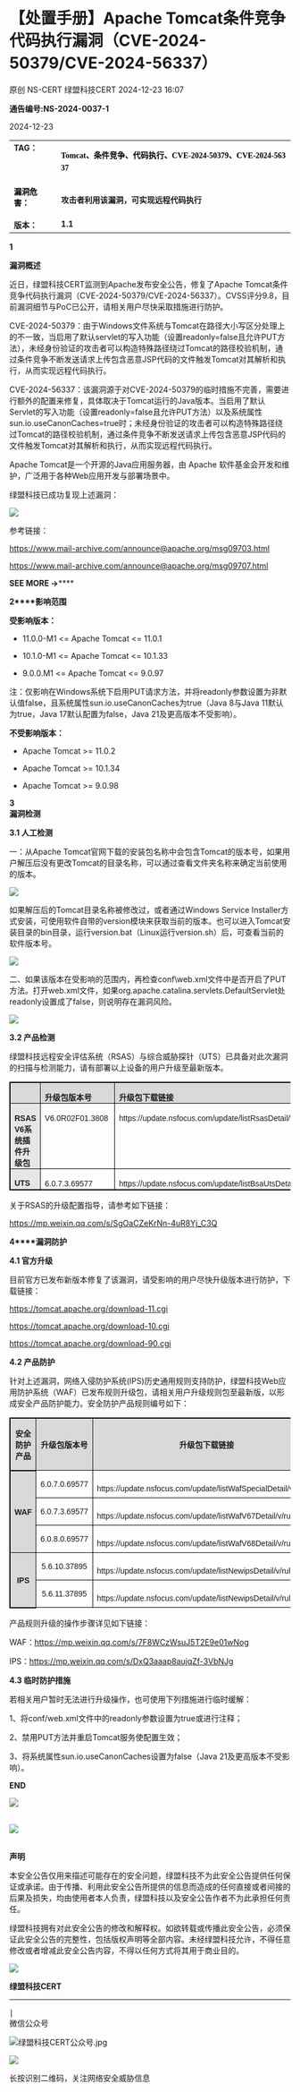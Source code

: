 #  【处置手册】Apache Tomcat条件竞争代码执行漏洞（CVE-2024-50379/CVE-2024-56337）   
原创 NS-CERT  绿盟科技CERT   2024-12-23 16:07  
  
**通告编号:NS-2024-0037-1**  
  
2024-12-23  
  
<table><tbody><tr><td style="margin: 5px 10px;border-color: rgb(216, 216, 216);word-break: break-all;" valign="top"><strong><span style="font-size: 14px;">TA</span></strong><strong><span style="font-size: 14px;">G：</span></strong></td><td style="margin: 5px 10px;border-color: rgb(216, 216, 216);word-break: break-all;" valign="top"><p style="vertical-align: inherit;line-height: 1.75em;font-size: 14px;color: rgb(0, 0, 0);font-family: 微软雅黑;"><strong style="caret-color: red;line-height: 1.57em;font-family:微软雅黑, &#34;Microsoft YaHei&#34;;">Tomcat、条件竞争、代码执行、CVE-2024-50379、CVE-2024-56337</strong></p></td></tr><tr><td style="margin: 5px 10px;border-color: rgb(216, 216, 216);word-break: break-all;" valign="top"><span style="color: rgb(0, 0, 0);"><strong><span style="font-size: 14px;">漏洞危害：</span></strong></span><span style="color: rgb(255, 0, 0);"><strong><span style="font-size: 14px;"></span></strong></span></td><td style="margin: 5px 10px;border-color: rgb(216, 216, 216);word-break: break-all;" valign="top"><p><strong style="caret-color: red;font-size: 14px;line-height: 1.57em;font-family:微软雅黑, &#34;Microsoft YaHei&#34;;">攻击者利用该漏洞，可实现远程代码执行</strong></p></td></tr><tr><td style="margin: 5px 10px;border-color: rgb(216, 216, 216);word-break: break-all;" valign="top"><strong><span style="font-size: 14px;">版本：</span></strong></td><td style="margin: 5px 10px;border-color: rgb(216, 216, 216);word-break: break-all;" valign="top"><strong><span style="font-size: 14px;">1.1<br/></span></strong></td></tr></tbody></table>  
  
**1**  
  
  
**漏洞概述**  
  
  
近日，绿盟科技CERT监测到Apache发布安全公告，修复了Apache Tomcat条件竞争代码执行漏洞（CVE-2024-50379/CVE-2024-56337）。CVSS评分9.8，目前漏洞细节与PoC已公开，请相关用户尽快采取措施进行防护。  
  
CVE-2024-50379：由于Windows文件系统与Tomcat在路径大小写区分处理上的不一致，当启用了默认servlet的写入功能（设置readonly=false且允许PUT方法），未经身份验证的攻击者可以构造特殊路径绕过Tomcat的路径校验机制，通过条件竞争不断发送请求上传包含恶意JSP代码的文件触发Tomcat对其解析和执行，从而实现远程代码执行。  
  
CVE-2024-56337：该漏洞源于对CVE-2024-50379的临时措施不完善，需要进行额外的配置来修复，具体取决于Tomcat运行的Java版本。当启用了默认Servlet的写入功能（设置readonly=false且允许PUT方法）以及系统属性sun.io.useCanonCaches=true时；未经身份验证的攻击者可以构造特殊路径绕过Tomcat的路径校验机制，通过条件竞争不断发送请求上传包含恶意JSP代码的文件触发Tomcat对其解析和执行，从而实现远程代码执行。  
  
Apache Tomcat是一个开源的Java应用服务器，由 Apache 软件基金会开发和维护，广泛用于各种Web应用开发与部署场景中。  
  
绿盟科技已成功复现上述漏洞：  
  
![](https://mmbiz.qpic.cn/mmbiz_png/VvfsuOanecqXC0Xc3naI3lqDO6HKzg4FibJmrgE0oSA9rjfLD5GZIpkJkibUfelWicxiaRlg0VvL96vWsYV0icSK28g/640?wx_fmt=png&from=appmsg "")  
  
  
参考链接：  
  
https://www.mail-archive.com/announce@apache.org/msg09703.html  
  
 https://www.mail-archive.com/announce@apache.org/msg09707.html  
  
  
**SEE MORE →******  
  
**2****影响范围**  
  
**受影响版本：**  
  
- 11.0.0-M1 <= Apache Tomcat <= 11.0.1  
  
- 10.1.0-M1 <= Apache Tomcat <= 10.1.33  
  
- 9.0.0.M1 <= Apache Tomcat <= 9.0.97  
  
注：仅影响在Windows系统下启用PUT请求方法，并将readonly参数设置为非默认值false，且系统属性sun.io.useCanonCaches为true（Java 8与Java 11默认为true，Java 17默认配置为false，Java 21及更高版本不受影响）。  
  
  
  
  
**不受影响版本：**  
  
- Apache Tomcat >= 11.0.2  
  
- Apache Tomcat >= 10.1.34  
  
- Apache Tomcat >= 9.0.98  
  
  
  
**3**  
**漏洞检测**  
  
**3.1 人工检测**  
  
一：从Apache Tomcat官网下载的安装包名称中会包含Tomcat的版本号，如果用户解压后没有更改Tomcat的目录名称，可以通过查看文件夹名称来确定当前使用的版本。  
  
![](https://mmbiz.qpic.cn/mmbiz_png/VvfsuOanecqXC0Xc3naI3lqDO6HKzg4FtW96G8SOialqS3ibvGY5Yp1jQJhWrWLUqOia4Rp8GWQwnQUaXjTLXw1YA/640?wx_fmt=png&from=appmsg "")  
  
如果解压后的Tomcat目录名称被修改过，或者通过Windows Service Installer方式安装，可使用软件自带的version模块来获取当前的版本。也可以进入Tomcat安装目录的bin目录，运行version.bat（Linux运行version.sh）后，可查看当前的软件版本号。  
  
![](https://mmbiz.qpic.cn/mmbiz_png/VvfsuOanecqXC0Xc3naI3lqDO6HKzg4FibJs2XUDDaB3TsZT2vjO6kQEhEiaUicRpWNDfcdOgozBWpaiaIleoycppA/640?wx_fmt=png&from=appmsg "")  
  
二、如果该版本在受影响的范围内，再检查conf\web.xml文件中是否开启了PUT方法。打开web.xml文件，如果org.apache.catalina.servlets.DefaultServlet处readonly设置成了false，则说明存在漏洞风险。  
  
![](https://mmbiz.qpic.cn/mmbiz_png/VvfsuOanecqXC0Xc3naI3lqDO6HKzg4FkuHkicePwAEUQY95qBibcRPQkICNBrlja6cKHctoH2lRkScIlmo35uiaA/640?wx_fmt=png&from=appmsg "")  
  
  
  
**3.2 产品检测**  
  
绿盟科技远程安全评估系统（RSAS）与综合威胁探针（UTS）已具备对此次漏洞的扫描与检测能力，请有部署以上设备的用户升级至最新版本。  
<table><tbody><tr style="mso-yfti-irow:-1;mso-yfti-firstrow:yes;mso-yfti-lastfirstrow:yes;"><td width="80" style="border-top: 1.5pt double windowtext;border-left: 1.5pt double windowtext;border-bottom: none;border-right: 1pt solid windowtext;background: rgb(217, 217, 217);padding: 0cm 5.4pt;"><br/></td><td width="61" style="border-top: 1.5pt double windowtext;border-left: none;border-bottom: none;border-right: 1pt solid windowtext;background: rgb(217, 217, 217);padding: 0cm 5.4pt;"><p style="text-align:left;margin-bottom:0cm;margin-bottom:.0001pt;text-indent:0cm;mso-char-indent-count:0;line-height:125%;mso-yfti-cnfc:1;"><span style="font-size: 14px;"><strong style="mso-bidi-font-weight:normal;"><span style="font-family: 微软雅黑, sans-serif;">升级包版本号</span></strong><span lang="EN-US" style="font-family: 微软雅黑, sans-serif;"><o:p></o:p></span></span></p></td><td width="130" style="border-top: 1.5pt double windowtext;border-left: none;border-bottom: none;border-right: 1.5pt double windowtext;background: rgb(217, 217, 217);padding: 0cm 5.4pt;"><p style="text-align:left;margin-bottom:0cm;margin-bottom:.0001pt;text-indent:0cm;mso-char-indent-count:0;line-height:125%;mso-yfti-cnfc:1;"><span style="font-size: 14px;"><strong style="mso-bidi-font-weight:normal;"><span style="font-size: 14px;font-family: 微软雅黑, sans-serif;">升级包下载链接</span></strong><span lang="EN-US" style="font-size: 14px;font-family: 微软雅黑, sans-serif;"><o:p></o:p></span></span></p></td></tr><tr style="mso-yfti-irow:0;"><td width="80" valign="top" style="border-width: 1pt 1pt 1pt 1.5pt;border-style: solid solid solid double;border-color: windowtext;background: rgb(230, 230, 230);padding: 0cm 5.4pt;"><p style="text-align:left;margin-bottom:0cm;margin-bottom:.0001pt;text-indent:0cm;mso-char-indent-count:0;line-height:125%;mso-yfti-cnfc:4;"><span style="font-size: 14px;"><strong style="mso-bidi-font-weight:normal;"><span lang="EN-US" style="font-family: 微软雅黑, sans-serif;">RSAS V6</span></strong><strong style="mso-bidi-font-weight:normal;"><span style="font-family: 微软雅黑, sans-serif;">系统插件升级包</span></strong><span lang="EN-US" style="font-family: 微软雅黑, sans-serif;"><o:p></o:p></span></span></p></td><td width="61" valign="top" style="border-top: 1pt solid windowtext;border-right: 1pt solid windowtext;border-bottom: 1pt solid windowtext;border-left: none;padding: 0cm 5.4pt;"><p style="text-align:left;margin-bottom:0cm;margin-bottom:.0001pt;text-indent:0cm;mso-char-indent-count:0;line-height:125%;"><span style="font-family: 微软雅黑, sans-serif;font-size: 14px;">V6.0R02F01.3808 <o:p></o:p></span></p></td><td width="150" valign="top" style="border-top: 1pt solid windowtext;border-left: none;border-bottom: 1pt solid windowtext;border-right: 1.5pt double windowtext;padding: 0cm 5.4pt;"><p style="text-align:left;margin-bottom:0cm;margin-bottom:.0001pt;text-indent:0cm;mso-char-indent-count:0;line-height:125%;"><span style="font-family: 微软雅黑, sans-serif;font-size: 14px;">https://update.nsfocus.com/update/listRsasDetail/v/vulsys<o:p></o:p></span></p></td></tr><tr style="mso-yfti-irow:1;mso-yfti-lastrow:yes;"><td width="80" style="border-top: none;border-left: 1.5pt double windowtext;border-bottom: 1.5pt double windowtext;border-right: 1pt solid windowtext;background: rgb(230, 230, 230);padding: 0cm 5.4pt;"><p style="text-align:left;margin-bottom:0cm;margin-bottom:.0001pt;text-indent:0cm;mso-char-indent-count:0;line-height:125%;mso-yfti-cnfc:4;"><span style="font-size: 14px;"><strong style="mso-bidi-font-weight:normal;"><span lang="EN-US" style="line-height: 125%;font-family: 微软雅黑, sans-serif;">UTS</span></strong><span lang="EN-US" style="font-family: 微软雅黑, sans-serif;"><o:p></o:p></span></span></p></td><td width="61" valign="top" style="border-top: none;border-left: none;border-bottom: 1.5pt double windowtext;border-right: 1pt solid windowtext;padding: 0cm 5.4pt;"><p style="text-align:left;margin-bottom:0cm;margin-bottom:.0001pt;text-indent:0cm;mso-char-indent-count:0;line-height:125%;"><span style="font-family: 微软雅黑, sans-serif;font-size: 14px;">6.0.7.3.69577<o:p></o:p></span></p></td><td width="150" valign="top" style="border-top: none;border-left: none;border-bottom: 1.5pt double windowtext;border-right: 1.5pt double windowtext;padding: 0cm 5.4pt;"><p style="text-align:left;margin-bottom:0cm;margin-bottom:.0001pt;text-indent:0cm;mso-char-indent-count:0;line-height:125%;"><span style="font-family: 微软雅黑, sans-serif;font-size: 14px;">https://update.nsfocus.com/update/listBsaUtsDetail/v/wcl2.0.0<o:p></o:p></span></p></td></tr></tbody></table>  
关于RSAS的升级配置指导，请参考如下链接：  
  
https://mp.weixin.qq.com/s/SgOaCZeKrNn-4uR8Yj_C3Q  
  
  
**4****漏洞防护**  
  
**4.1 官方升级**  
  
目前官方已发布新版本修复了该漏洞，请受影响的用户尽快升级版本进行防护，下载链接：  
  
https://tomcat.apache.org/download-11.cgi  
  
 https://tomcat.apache.org/download-10.cgi  
  
 https://tomcat.apache.org/download-90.cgi  
  
  
**4.2 产品防护**  
  
针对上述漏洞，网络入侵防护系统(IPS)历史通用规则支持防护，绿盟科技Web应用防护系统（WAF）已发布规则升级包，请相关用户升级规则包至最新版，以形成安全产品防护能力。安全防护产品规则编号如下：  
<table><tbody><tr style="mso-yfti-irow:-1;mso-yfti-firstrow:yes;mso-yfti-lastfirstrow:yes;"><td width="79" style="border-top: 1.5pt double windowtext;border-left: 1.5pt double windowtext;border-bottom: none;border-right: 1pt solid windowtext;background: rgb(217, 217, 217);padding: 0cm 5.4pt;"><p style="text-align:center;mso-yfti-cnfc:5;"><span style="font-size: 14px;"><strong style="mso-bidi-font-weight:normal;"><span style="font-family: 微软雅黑, sans-serif;">安全防护产品<o:p></o:p></span></strong></span></p></td><td width="123" style="border-top: 1.5pt double windowtext;border-left: none;border-bottom: 1pt solid windowtext;border-right: 1pt solid windowtext;background: rgb(217, 217, 217);padding: 0cm 5.4pt;"><p style="text-align:center;mso-yfti-cnfc:1;"><span style="font-size: 14px;"><strong style="mso-bidi-font-weight:normal;"><span style="font-family: 微软雅黑, sans-serif;">升级包版本号</span></strong><span lang="EN-US" style="font-family: 微软雅黑, sans-serif;"><o:p></o:p></span></span></p></td><td width="123" style="border-top: 1.5pt double windowtext;border-left: none;border-bottom: 1pt solid windowtext;border-right: 1pt solid windowtext;background: rgb(217, 217, 217);padding: 0cm 5.4pt;"><p style="text-align:center;mso-yfti-cnfc:1;"><span style="font-size: 14px;"><strong style="mso-bidi-font-weight:normal;"><span style="font-family: 微软雅黑, sans-serif;">升级包下载链接</span></strong><strong style="mso-bidi-font-weight:normal;"><span style="font-family: 微软雅黑, sans-serif;"><o:p></o:p></span></strong></span></p></td><td width="103" style="border-top: 1.5pt double windowtext;border-left: none;border-bottom: 1pt solid windowtext;border-right: 1.5pt double windowtext;background: rgb(217, 217, 217);padding: 0cm 5.4pt;"><p style="text-align:center;mso-yfti-cnfc:1;"><span style="font-size: 14px;"><strong style="mso-bidi-font-weight:normal;"><span style="font-size: 14px;font-family: 微软雅黑, sans-serif;">规则编号<o:p></o:p></span></strong></span></p></td></tr><tr style="mso-yfti-irow:0;height:27.6pt;"><td width="79" rowspan="3" style="border-width: 1.5pt 1pt 1pt 1.5pt;border-style: double solid solid double;border-color: windowtext;background: rgb(217, 217, 217);padding: 0cm 5.4pt;" height="27"><p style="text-align:center;mso-yfti-cnfc:4;"><span style="font-size: 14px;"><strong style="mso-bidi-font-weight:normal;"><span lang="EN-US" style="font-family: 微软雅黑, sans-serif;">WAF</span></strong><span lang="EN-US" style="font-family: 微软雅黑, sans-serif;"><o:p></o:p></span></span></p></td><td width="123" style="border-top: none;border-left: none;border-bottom: 1pt solid windowtext;border-right: 1pt solid windowtext;padding: 0cm 5.4pt;" height="27"><p style="text-align:center;"><span style="font-family: 微软雅黑, sans-serif;font-size: 14px;">6.0.7.0.69577<o:p></o:p></span></p></td><td width="123" style="border-top: none;border-left: none;border-bottom: 1pt solid windowtext;border-right: 1pt solid windowtext;padding: 0cm 5.4pt;" height="27"><p style="text-align:left;margin-bottom:0cm;margin-bottom:.0001pt;text-indent:0cm;mso-char-indent-count:0;line-height:125%;"><span style="font-family: 微软雅黑, sans-serif;font-size: 14px;">https://update.nsfocus.com/update/listWafSpecialDetail/v/all<o:p></o:p></span></p></td><td width="103" rowspan="3" style="border-top: none;border-left: none;border-bottom: 1pt solid windowtext;border-right: 1pt solid windowtext;padding: 0cm 5.4pt;" height="27"><p style="text-align:center;"><span style="font-family: 微软雅黑, sans-serif;font-size: 14px;">27005783<o:p></o:p></span></p></td></tr><tr style="mso-yfti-irow:1;height:27.6pt;"><td width="123" style="border-top: none;border-left: none;border-bottom: 1pt solid windowtext;border-right: 1pt solid windowtext;padding: 0cm 5.4pt;" height="27"><p style="text-align:center;"><span style="font-family: 微软雅黑, sans-serif;font-size: 14px;">6.0.7.3.69577<o:p></o:p></span></p></td><td width="123" style="border-top: none;border-left: none;border-bottom: 1pt solid windowtext;border-right: 1pt solid windowtext;padding: 0cm 5.4pt;" height="27"><p style="text-align:left;margin-bottom:0cm;margin-bottom:.0001pt;text-indent:0cm;mso-char-indent-count:0;line-height:125%;"><span style="font-family: 微软雅黑, sans-serif;font-size: 14px;">https://update.nsfocus.com/update/listWafV67Detail/v/rule6070<o:p></o:p></span></p></td></tr><tr style="mso-yfti-irow:2;height:27.6pt;"><td width="123" style="border-top: none;border-left: none;border-bottom: 1pt solid windowtext;border-right: 1pt solid windowtext;padding: 0cm 5.4pt;" height="27"><p style="text-align:center;"><span style="font-family: 微软雅黑, sans-serif;font-size: 14px;">6.0.8.0.69577<o:p></o:p></span></p></td><td width="123" style="border-top: none;border-left: none;border-bottom: 1pt solid windowtext;border-right: 1pt solid windowtext;padding: 0cm 5.4pt;" height="27"><p style="text-align:left;margin-bottom:0cm;margin-bottom:.0001pt;text-indent:0cm;mso-char-indent-count:0;line-height:125%;"><span style="font-family: 微软雅黑, sans-serif;font-size: 14px;">https://update.nsfocus.com/update/listWafV68Detail/v/rule<o:p></o:p></span></p></td></tr><tr style="mso-yfti-irow:3;height:27.6pt;"><td width="79" rowspan="2" style="border-top: none;border-left: 1.5pt double windowtext;border-bottom: 1.5pt double windowtext;border-right: 1pt solid windowtext;background: rgb(217, 217, 217);padding: 0cm 5.4pt;" height="27"><p style="text-align:center;mso-yfti-cnfc:4;"><span style="font-size: 14px;"><strong style="mso-bidi-font-weight:normal;"><span lang="EN-US" style="font-family: 微软雅黑, sans-serif;">IPS</span></strong><strong style="mso-bidi-font-weight:normal;"><span lang="EN-US" style="font-family: 微软雅黑, sans-serif;"><o:p></o:p></span></strong></span></p></td><td width="123" style="border-top: none;border-left: none;border-bottom: 1pt solid windowtext;border-right: 1pt solid windowtext;padding: 0cm 5.4pt;" height="27"><p style="text-align:center;"><span style="font-family: 微软雅黑, sans-serif;font-size: 14px;">5.6.10.37895<span style="font-family: 微软雅黑, sans-serif;color: red;"><o:p></o:p></span></span></p></td><td width="123" style="border-top: none;border-left: none;border-bottom: 1pt solid windowtext;border-right: 1pt solid windowtext;padding: 0cm 5.4pt;" height="27"><p style="text-align:left;margin-bottom:0cm;margin-bottom:.0001pt;text-indent:0cm;mso-char-indent-count:0;line-height:125%;"><span style="font-family: 微软雅黑, sans-serif;font-size: 14px;">https://update.nsfocus.com/update/listNewipsDetail/v/rule5.6.10<o:p></o:p></span></p></td><td width="103" rowspan="2" style="border-top: none;border-left: none;border-bottom: 1.5pt double windowtext;border-right: 1pt solid windowtext;padding: 0cm 5.4pt;" height="27"><p style="text-align:center;"><span style="font-family: 微软雅黑, sans-serif;font-size: 14px;">[68654]<o:p></o:p></span></p><p style="text-align:center;"><span style="font-family: 微软雅黑, sans-serif;font-size: 14px;">[41544]<o:p></o:p></span></p></td></tr><tr style="mso-yfti-irow:4;mso-yfti-lastrow:yes;height:27.6pt;"><td width="123" style="border-top: none;border-left: none;border-bottom: 1pt solid windowtext;border-right: 1pt solid windowtext;padding: 0cm 5.4pt;" height="27"><p style="text-align:center;"><span style="font-family: 微软雅黑, sans-serif;font-size: 14px;">5.6.11.37895<span style="font-family: 微软雅黑, sans-serif;color: red;"><o:p></o:p></span></span></p></td><td width="123" style="border-top: none;border-left: none;border-bottom: 1pt solid windowtext;border-right: 1pt solid windowtext;padding: 0cm 5.4pt;" height="27"><p style="text-align:left;margin-bottom:0cm;margin-bottom:.0001pt;text-indent:0cm;mso-char-indent-count:0;line-height:125%;"><span style="font-family: 微软雅黑, sans-serif;font-size: 14px;">https://update.nsfocus.com/update/listNewipsDetail/v/rule5.6.11<o:p></o:p></span></p></td></tr></tbody></table>  
产品规则升级的操作步骤详见如下链接：  
  
WAF：https://mp.weixin.qq.com/s/7F8WCzWsuJ5T2E9e01wNog  
  
 IPS：https://mp.weixin.qq.com/s/DxQ3aaap8aujqZf-3VbNJg  
  
  
**4.3 临时防护措施**  
  
若相关用户暂时无法进行升级操作，也可使用下列措施进行临时缓解：  
  
1、将conf/web.xml文件中的readonly参数设置为true或进行注释；  
  
2、禁用PUT方法并重启Tomcat服务使配置生效；  
  
3、将系统属性sun.io.useCanonCaches设置为false（Java 21及更高版本不受影响）。  
  
  
**END**  
  
![](https://mmbiz.qpic.cn/mmbiz_png/qR4ORTNELImFwJM2rh6GKbnrurdFA28jJ8chUPyC1U6aW3jhenqEiaXkmeGVmfOnvAJy8j3My901JQ7emHaicYzA/640?wx_fmt=png "")  
           
  
![](https://mmbiz.qpic.cn/mmbiz_jpg/qR4ORTNELImFwJM2rh6GKbnrurdFA28jib7icfic0lJJHh3eLRpIXiaia08KqOSEibBsz64vlOH9aqicu3lmjccEeAFWQ/640?wx_fmt=jpeg "")  
          
  
**声明**  
  
本安全公告仅用来描述可能存在的安全问题，绿盟科技不为此安全公告提供任何保证或承诺。由于传播、利用此安全公告所提供的信息而造成的任何直接或者间接的后果及损失，均由使用者本人负责，绿盟科技以及安全公告作者不为此承担任何责任。              
  
绿盟科技拥有对此安全公告的修改和解释权。如欲转载或传播此安全公告，必须保证此安全公告的完整性，包括版权声明等全部内容。未经绿盟科技允许，不得任意修改或者增减此安全公告内容，不得以任何方式将其用于商业目的。              
  
![](https://mmbiz.qpic.cn/mmbiz_jpg/qR4ORTNELImFwJM2rh6GKbnrurdFA28jib7icfic0lJJHh3eLRpIXiaia08KqOSEibBsz64vlOH9aqicu3lmjccEeAFWQ/640?wx_fmt=jpeg "")  
  
  
**绿盟科技CERT**  
****  
∣  
微信公众号  
  
![](https://mmbiz.qpic.cn/mmbiz_jpg/VvfsuOanecqXC0Xc3naI3lqDO6HKzg4FwSc0mecHHR4uEdW9DfYaibTHbEfLoiazoJ8ibQzZR3Sia4FQYRTgshIUDg/640?wx_fmt=jpeg&from=appmsg "绿盟科技CERT公众号.jpg")  
  
![](https://mmbiz.qpic.cn/mmbiz/Hu8hctxHqSW0nSJn8p8OHVEQwHicSwTibFJMBE650AxdzfISoeY8woe2QsgCINIBrccBOOUft2HuU0GsNQWibSG7g/640?wx_fmt=png "")  
  
长按识别二维码，关注网络安全威胁信息  
  
  
  
